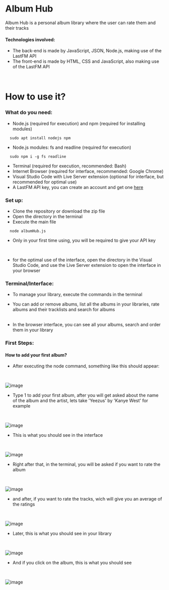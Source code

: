 # Album Hub

Album Hub is a personal album library where the user can rate them and their tracks

#### Technologies involved:
 - The back-end is made by JavaScript, JSON, Node.js, making use of the LastFM API
 - The front-end is made by HTML, CSS and JavaScript, also making use of the LastFM API

<br>

# How to use it?

### What do you need:
  
  - Node.js (required for execution) and npm (required for installing modules)
  ```
    sudo apt install nodejs npm
  ```
  - Node.js modules: fs and readline (required for execution)
  ```
    sudo npm i -g fs readline
  ```
  - Terminal (required for execution, recommended: Bash) 
  - Internet Browser (required for interface, recommended: Google Chrome) 
  - Visual Studio Code with Live Server extension (optional for interface, but recommended for optimal use)
  - A LastFM API key, you can create an account and get one [here](https://www.last.fm/api#getting-started)

### Set up:

  - Clone the repository or download the zip file
  - Open the directory in the terminal
  - Execute the main file
  ```
    node albumHub.js
  ```
  - Only in your first time using, you will be required to give your API key

  <br>

  - for the optimal use of the interface, open the directory in the Visual Studio Code, and use the Live Server extension to open the interface in your browser

### Terminal/Interface:

  - To manage your library, execute the commands in the terminal
  - You can add or remove albums, list all the albums in your libraries, rate albums and their tracklists and search for albums 
  <br><br>

  - In the browser interface, you can see all your albums, search and order them in your library

### First Steps:

  #### How to add your first album?
  - After executing the node command, something like this should appear:
  <br>
  
  ![image](https://github.com/user-attachments/assets/5e8b44d3-6ea1-4b9c-ac0c-76028ef63d1a)
  
  - Type 1 to add your first album, after you will get asked about the name of the album and the artist, lets take 'Yeezus' by 'Kanye West' for example
  <br>
  
  ![image](https://github.com/user-attachments/assets/d8ef334b-eff5-4d43-86a0-b249d943e527)

  - This is what you should see in the interface
  <br>
  
  ![image](https://github.com/user-attachments/assets/2b1c6771-f205-41e5-92f0-aec57c0bbc1a)

  - Right after that, in the terminal, you will be asked if you want to rate the album
  <br>
  
  ![image](https://github.com/user-attachments/assets/7bb0c68c-8274-4385-b7dc-80a764335fd8)

  - and after, if you want to rate the tracks, wich will give you an average of the ratings
  <br>
  
  ![image](https://github.com/user-attachments/assets/45bbb485-0808-471a-b339-3c2796833426)
  
  - Later, this is what you should see in your library
  <br>
  
  ![image](https://github.com/user-attachments/assets/8b71556c-6e9a-4dbe-a619-d38c466a6b99)
  
  - And if you click on the album, this is what you should see
  <br>
  
  ![image](https://github.com/user-attachments/assets/a0fa7f79-d896-45b2-af51-df08c27a4685)
